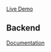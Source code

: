 [Live Demo](http://react-redux-movieapp.surge.sh/)

## Backend
[Documentation](https://github.com/meseven/react-redux-egitim-seti/tree/master/react-redux-movie-app/backend)


